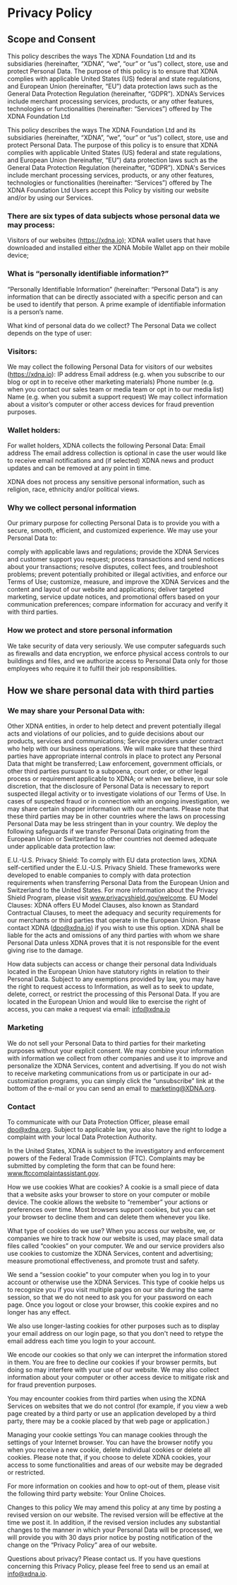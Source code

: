 # Privacy Policy

## Scope and Consent

This policy describes the ways The XDNA Foundation Ltd and its subsidiaries (hereinafter, “XDNA”, “we”, “our” or “us”) collect, store, use and protect Personal Data. The purpose of this policy is to ensure that XDNA complies with applicable United States (US) federal and state regulations, and European Union (hereinafter, “EU”) data protection laws such as the General Data Protection Regulation (hereinafter, “GDPR”). XDNA’s Services include merchant processing services, products, or any other features, technologies or functionalities (hereinafter: “Services”) offered by The XDNA Foundation Ltd

This policy describes the ways The XDNA Foundation Ltd and its subsidiaries (hereinafter, “XDNA”, “we”, “our” or “us”) collect, store, use and protect Personal Data. The purpose of this policy is to ensure that XDNA complies with applicable United States (US) federal and state regulations, and European Union (hereinafter, “EU”) data protection laws such as the General Data Protection Regulation (hereinafter, “GDPR”). XDNA's Services include merchant processing services, products, or any other features, technologies or functionalities (hereinafter: “Services”) offered by The XDNA Foundation Ltd Users accept this Policy by visiting our website and/or by using our Services.

### There are six types of data subjects whose personal data we may process:

Visitors of our websites (https://xdna.io);
XDNA wallet users that have downloaded and installed either the XDNA Mobile Wallet app on their mobile device;

### What is “personally identifiable information?”

“Personally Identifiable Information” (hereinafter: “Personal Data”) is any information that can be directly associated with a specific person and can be used to identify that person. A prime example of identifiable information is a person’s name.

What kind of personal data do we collect?
The Personal Data we collect depends on the type of user:

### Visitors:

We may collect the following Personal Data for visitors of our websites (https://xdna.io):
IP address
Email address (e.g. when you subscribe to our blog or opt in to receive other marketing materials)
Phone number (e.g. when you contact our sales team or media team or opt in to our media list)
Name (e.g. when you submit a support request)
We may collect information about a visitor’s computer or other access devices for fraud prevention purposes.

### Wallet holders:

For wallet holders, XDNA collects the following Personal Data:
Email address
The email address collection is optional in case the user would like to receive email notifications and (if selected) XDNA news and product updates and can be removed at any point in time.

XDNA does not process any sensitive personal information, such as religion, race, ethnicity and/or political views.

### Why we collect personal information

Our primary purpose for collecting Personal Data is to provide you with a secure, smooth, efficient, and customized experience. We may use your Personal Data to:

comply with applicable laws and regulations;
provide the XDNA Services and customer support you request;
process transactions and send notices about your transactions;
resolve disputes, collect fees, and troubleshoot problems;
prevent potentially prohibited or illegal activities, and enforce our Terms of Use;
customize, measure, and improve the XDNA Services and the content and layout of our website and applications;
deliver targeted marketing, service update notices, and promotional offers based on your communication preferences;
compare information for accuracy and verify it with third parties.

### How we protect and store personal information

We take security of data very seriously. We use computer safeguards such as firewalls and data encryption, we enforce physical access controls to our buildings and files, and we authorize access to Personal Data only for those employees who require it to fulfill their job responsibilities.

## How we share personal data with third parties

### We may share your Personal Data with:

Other XDNA entities, in order to help detect and prevent potentially illegal acts and violations of our policies, and to guide decisions about our products, services and communications;
Service providers under contract who help with our business operations. We will make sure that these third parties have appropriate internal controls in place to protect any Personal Data that might be transferred;
Law enforcement, government officials, or other third parties pursuant to a subpoena, court order, or other legal process or requirement applicable to XDNA; or when we believe, in our sole discretion, that the disclosure of Personal Data is necessary to report suspected illegal activity or to investigate violations of our Terms of Use.
In cases of suspected fraud or in connection with an ongoing investigation, we may share certain shopper information with our merchants.
Please note that these third parties may be in other countries where the laws on processing Personal Data may be less stringent than in your country. We deploy the following safeguards if we transfer Personal Data originating from the European Union or Switzerland to other countries not deemed adequate under applicable data protection law:

E.U.-U.S. Privacy Shield: To comply with EU data protection laws, XDNA self-certified under the E.U.-U.S. Privacy Shield. These frameworks were developed to enable companies to comply with data protection requirements when transferring Personal Data from the European Union and Switzerland to the United States. For more information about the Privacy Shield Program, please visit www.privacyshield.gov/welcome.
EU Model Clauses: XDNA offers EU Model Clauses, also known as Standard Contractual Clauses, to meet the adequacy and security requirements for our merchants or third parties that operate in the European Union. Please contact XDNA (dpo@xdna.io) if you wish to use this option.
XDNA shall be liable for the acts and omissions of any third parties with whom we share Personal Data unless XDNA proves that it is not responsible for the event giving rise to the damage.

How data subjects can access or change their personal data
Individuals located in the European Union have statutory rights in relation to their Personal Data. Subject to any exemptions provided by law, you may have the right to request access to Information, as well as to seek to update, delete, correct, or restrict the processing of this Personal Data. If you are located in the European Union and would like to exercise the right of access, you can make a request via email: info@xdna.io

### Marketing

We do not sell your Personal Data to third parties for their marketing purposes without your explicit consent. We may combine your information with information we collect from other companies and use it to improve and personalize the XDNA Services, content and advertising. If you do not wish to receive marketing communications from us or participate in our ad-customization programs, you can simply click the “unsubscribe” link at the bottom of the e-mail or you can send an email to marketing@XDNA.org.

### Contact

To communicate with our Data Protection Officer, please email dpo@xdna.org. Subject to applicable law, you also have the right to lodge a complaint with your local Data Protection Authority.

In the United States, XDNA is subject to the investigatory and enforcement powers of the Federal Trade Commission (FTC). Complaints may be submitted by completing the form that can be found here: www.ftccomplaintassistant.gov.

How we use cookies
What are cookies?
A cookie is a small piece of data that a website asks your browser to store on your computer or mobile device. The cookie allows the website to “remember” your actions or preferences over time. Most browsers support cookies, but you can set your browser to decline them and can delete them whenever you like.

What type of cookies do we use?
When you access our website, we, or companies we hire to track how our website is used, may place small data files called “cookies” on your computer. We and our service providers also use cookies to customize the XDNA Services, content and advertising; measure promotional effectiveness, and promote trust and safety.

We send a “session cookie” to your computer when you log in to your account or otherwise use the XDNA Services. This type of cookie helps us to recognize you if you visit multiple pages on our site during the same session, so that we do not need to ask you for your password on each page. Once you logout or close your browser, this cookie expires and no longer has any effect.

We also use longer-lasting cookies for other purposes such as to display your email address on our login page, so that you don't need to retype the email address each time you login to your account.

We encode our cookies so that only we can interpret the information stored in them. You are free to decline our cookies if your browser permits, but doing so may interfere with your use of our website. We may also collect information about your computer or other access device to mitigate risk and for fraud prevention purposes.

You may encounter cookies from third parties when using the XDNA Services on websites that we do not control (for example, if you view a web page created by a third party or use an application developed by a third party, there may be a cookie placed by that web page or application.)

Managing your cookie settings
You can manage cookies through the settings of your Internet browser. You can have the browser notify you when you receive a new cookie, delete individual cookies or delete all cookies. Please note that, if you choose to delete XDNA cookies, your access to some functionalities and areas of our website may be degraded or restricted.

For more information on cookies and how to opt-out of them, please visit the following third party website: Your Online Choices.

Changes to this policy
We may amend this policy at any time by posting a revised version on our website. The revised version will be effective at the time we post it. In addition, if the revised version includes any substantial changes to the manner in which your Personal Data will be processed, we will provide you with 30 days prior notice by posting notification of the change on the “Privacy Policy” area of our website.

Questions about privacy? Please contact us.
If you have questions concerning this Privacy Policy, please feel free to send us an email at info@xdna.io.
